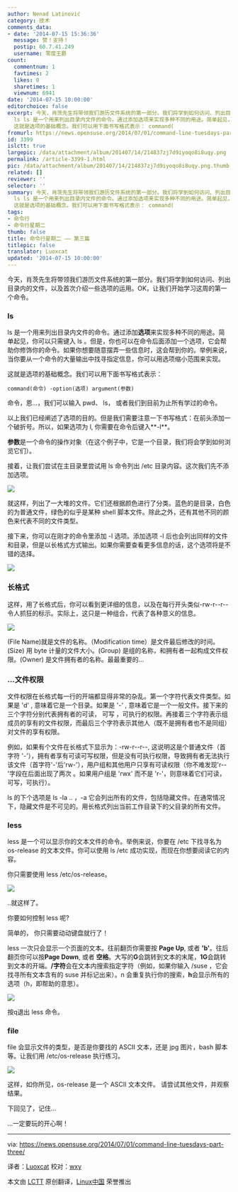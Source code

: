 ```yaml
---
author: Nenad Latinović
category: 技术
comments_data:
- date: '2014-07-15 15:36:36'
  message: 赞！支持！
  postip: 60.7.41.249
  username: 零度王爵
count:
  commentnum: 1
  favtimes: 2
  likes: 0
  sharetimes: 1
  viewnum: 6941
date: '2014-07-15 10:00:00'
editorchoice: false
excerpt: 今天，肖茨先生将带领我们游历文件系统的第一部分。我们将学到如何访问、列出目录内的文件，以及首次介绍一些选项的运用。OK，让我们开始学习这周的第一个命令。
  ls ls 是一个用来列出目录内文件的命令。通过添加选项来实现多种不同的用途。简单起见，你可以只需键入 ls 。但是，你也可以在命令后面添加一个选项，它会帮助你修饰你的命令。如果你想要随意摆弄一些信息时，这会帮到你的。举例来说，当你要从一个命令的大量输出中找寻指定信息，你可以用选项缩小范围来实现。
  这就是选项的基础概念。我们可以用下面书写格式表示： command(
fromurl: https://news.opensuse.org/2014/07/01/command-line-tuesdays-part-three/
id: 3399
islctt: true
largepic: /data/attachment/album/201407/14/214837zj7d9iyoqo8i8uqy.png
permalink: /article-3399-1.html
pic: /data/attachment/album/201407/14/214837zj7d9iyoqo8i8uqy.png.thumb.jpg
related: []
reviewer: ''
selector: ''
summary: 今天，肖茨先生将带领我们游历文件系统的第一部分。我们将学到如何访问、列出目录内的文件，以及首次介绍一些选项的运用。OK，让我们开始学习这周的第一个命令。
  ls ls 是一个用来列出目录内文件的命令。通过添加选项来实现多种不同的用途。简单起见，你可以只需键入 ls 。但是，你也可以在命令后面添加一个选项，它会帮助你修饰你的命令。如果你想要随意摆弄一些信息时，这会帮到你的。举例来说，当你要从一个命令的大量输出中找寻指定信息，你可以用选项缩小范围来实现。
  这就是选项的基础概念。我们可以用下面书写格式表示： command(
tags:
- 命令行
- 命令行星期二
thumb: false
title: 命令行星期二 —— 第三篇
titlepic: false
translator: Luoxcat
updated: '2014-07-15 10:00:00'
---
```


今天，肖茨先生将带领我们游历文件系统的第一部分。我们将学到如何访问、列出目录内的文件，以及首次介绍一些选项的运用。OK，让我们开始学习这周的第一个命令。


### ls


ls 是一个用来列出目录内文件的命令。通过添加**选项**来实现多种不同的用途。简单起见，你可以只需键入 ls 。但是，你也可以在命令后面添加一个选项，它会帮助你修饰你的命令。如果你想要随意摆弄一些信息时，这会帮到你的。举例来说，当你要从一个命令的大量输出中找寻指定信息，你可以用选项缩小范围来实现。


这就是选项的基础概念。我们可以用下面书写格式表示：



```
command(命令) -option(选项) argument(参数)

```

命令，恩...，我们可以输入 pwd、 ls， 或者我们到目前为止所有学过的命令。


以上我们已经阐述了选项的目的。但是我们需要注意一下书写格式：在前头添加一个破折号。所以，如果选项为 l, 你需要在命令后键入**-l**。


**参数**是一个命令的操作对象（在这个例子中，它是一个目录，我们将会学到如何浏览它们）。


接着，让我们尝试在主目录里尝试用 ls 命令列出 /etc 目录内容。这次我们先不添加选项。


![](/data/attachment/album/201407/14/214837zj7d9iyoqo8i8uqy.png)


就这样，列出了一大堆的文件。它们还根据颜色进行了分类。蓝色的是目录，白色的为普通文件，绿色的似乎是某种 shell 脚本文件。除此之外，还有其他不同的颜色来代表不同的文件类型。


接下来，你可以在刚才的命令里添加 -l 选项。添加选项 -l 后也会列出同样的文件和目录，但是以长格式方式输出。如果你需要查看更多信息的话，这个选项将是不错的选择。


![](/data/attachment/album/201407/14/214839hmpzgpfbbtjt86kk.png)


### 长格式


这样，用了长格式后，你可以看到更详细的信息，以及在每行开头类似-rw-r--r-- 令人抓狂的标示。实际上，这只是一种组合，代表了各种意义的信息。


![](/data/attachment/album/201407/14/214842xzigd3nygn1o31i1.png)


(File Name)就是文件的名称。（Modification time）是文件最后修改的时间。(Size) 用 byte 计量的文件大小。(Group) 是组的名称，和拥有者一起构成文件权限。(Owner) 是文件拥有者的名称。最最重要的…


### …文件权限


文件权限在长格式每一行的开端都显得非常的杂乱。第一个字符代表文件类型。如果是 'd' , 意味着它是一个目录。如果是 '-' , 意味着它是一个一般文件。接下来的三个字符分别代表拥有者的可读， 可写 ，可执行的权限。再接着三个字符表示组成员的享有的文件权限，而最后三个字符表示其他人（既不是拥有者也不是同组）对文件的享有权限。


例如，如果有个文件在长格式下显示为：-rw-r--r--, 这说明这是个普通文件（首字符 '-'），拥有者享有可读可写权限，但是没有可执行权限，导致拥有者无法执行该文件（首字符'-'后'rw-'），用户组和其他用户只享有可读权限（你不难发现'r--'字段在后面出现了两次 。如果用户组是 'rwx' 而不是 'r-'，则意味着它们可读，可写，可执行）。


ls 的下个选项是 ls -la .. ，-a 它会列出所有的文件，包括隐藏文件。在通常情况下，隐藏文件是不可见的。用长格式列出当前工作目录下的父目录的所有文件。


### less


less 是一个可以显示你的文本文件的命令。举例来说，你要在 /etc 下找寻名为 os-release 的文本文件。你可以使用 ls /etc 成功实现，而现在你想要阅读它的内容。


你只需要使用 less /etc/os-release。


![](/data/attachment/album/201407/14/214845dlbr5rn54atxb4rr.png)


..就这样了。


你要如何控制 less 呢?


简单的， 你只需要动动键盘就行了！


less 一次只会显示一个页面的文本。往前翻页你需要按 **Page Up**, 或者 **'b'**。往后翻页你可以按**Page Down**, 或者 **空格**。大写的**G**会跳转到文本的末尾，**1G**会跳转到文本的开端。**/字符**会在文本内搜索指定字符（例如，如果你输入 /suse ，它会找寻所有文本含有的 suse 并标记出来）。n 会重复执行你的搜索，**h**会显示所有的选项（h，即帮助的意思）。


![](/data/attachment/album/201407/14/214848ckc0funl61f0laub.jpg)


按q退出 less 命令。


### file


file 会显示文件的类型，是否是你要找的 ASCII 文本，还是 jpg 图片，bash 脚本等。让我们用 /etc/os-release 执行练习。


![](/data/attachment/album/201407/14/214850kc44pnk43lck4al7.png)


这样，如你所见，os-release 是一个 ASCII 文本文件。 请尝试其他文件，并观察结果。


下回见了，记住…


…一定要玩的开心啊！




---


via: <https://news.opensuse.org/2014/07/01/command-line-tuesdays-part-three/>


译者：[Luoxcat](https://github.com/Luoxcat) 校对：[wxy](https://github.com/wxy)


本文由 [LCTT](https://github.com/LCTT/TranslateProject) 原创翻译，[Linux中国](http://linux.cn/) 荣誉推出